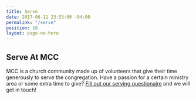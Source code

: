 ```yaml
---
title: Serve
date: 2017-06-11 23:53:00 -04:00
permalink: "/serve"
position: 18
layout: page-no-hero
---
```


## Serve At MCC

MCC is a church community made up of volunteers that give their time generously to serve the congregation. Have a passion for a certain ministry area or some extra time to give? [Fill out our serving questionaire](/serve-form) and we will get in touch!

